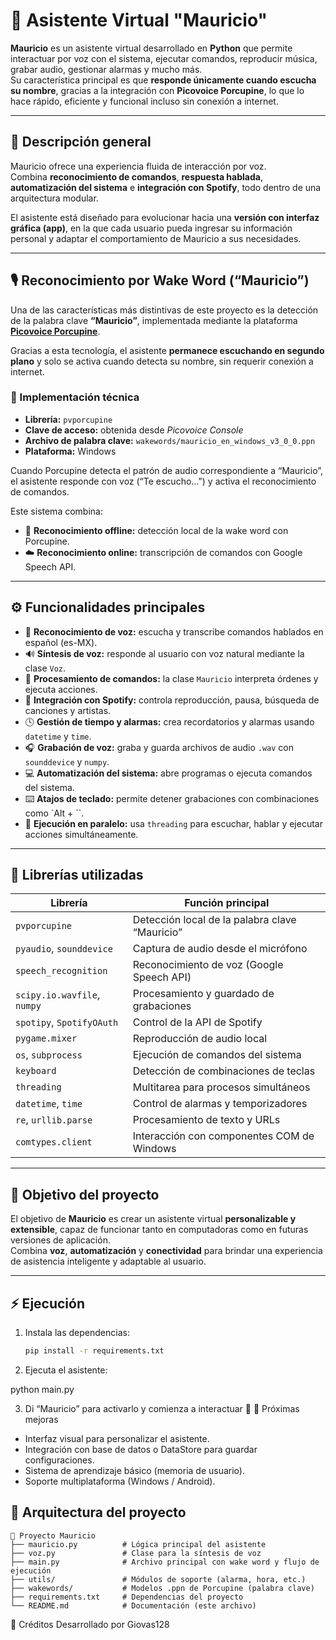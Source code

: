 # 🤖 Asistente Virtual "Mauricio"

**Mauricio** es un asistente virtual desarrollado en **Python** que permite interactuar por voz con el sistema, ejecutar comandos, reproducir música, grabar audio, gestionar alarmas y mucho más.  
Su característica principal es que **responde únicamente cuando escucha su nombre**, gracias a la integración con **Picovoice Porcupine**, lo que lo hace rápido, eficiente y funcional incluso sin conexión a internet.

---

## 🧠 Descripción general

Mauricio ofrece una experiencia fluida de interacción por voz.  
Combina **reconocimiento de comandos**, **respuesta hablada**, **automatización del sistema** e **integración con Spotify**, todo dentro de una arquitectura modular.  

El asistente está diseñado para evolucionar hacia una **versión con interfaz gráfica (app)**, en la que cada usuario pueda ingresar su información personal y adaptar el comportamiento de Mauricio a sus necesidades.

---

## 🎙️ Reconocimiento por Wake Word (“Mauricio”)

Una de las características más distintivas de este proyecto es la detección de la palabra clave **“Mauricio”**, implementada mediante la plataforma **[Picovoice Porcupine](https://picovoice.ai/platform/porcupine/)**.

Gracias a esta tecnología, el asistente **permanece escuchando en segundo plano** y solo se activa cuando detecta su nombre, sin requerir conexión a internet.

### 🔧 Implementación técnica

- **Librería:** `pvporcupine`
- **Clave de acceso:** obtenida desde *Picovoice Console*
- **Archivo de palabra clave:** `wakewords/mauricio_en_windows_v3_0_0.ppn`
- **Plataforma:** Windows

Cuando Porcupine detecta el patrón de audio correspondiente a “Mauricio”, el asistente responde con voz (“Te escucho…”) y activa el reconocimiento de comandos.

Este sistema combina:
- 🧠 **Reconocimiento offline:** detección local de la wake word con Porcupine.  
- ☁️ **Reconocimiento online:** transcripción de comandos con Google Speech API.

---

## ⚙️ Funcionalidades principales

- 🎤 **Reconocimiento de voz:** escucha y transcribe comandos hablados en español (es-MX).  
- 🔊 **Síntesis de voz:** responde al usuario con voz natural mediante la clase `Voz`.  
- 🧠 **Procesamiento de comandos:** la clase `Mauricio` interpreta órdenes y ejecuta acciones.  
- 🎵 **Integración con Spotify:** controla reproducción, pausa, búsqueda de canciones y artistas.  
- 🕓 **Gestión de tiempo y alarmas:** crea recordatorios y alarmas usando `datetime` y `time`.  
- 🎧 **Grabación de voz:** graba y guarda archivos de audio `.wav` con `sounddevice` y `numpy`.  
- 💻 **Automatización del sistema:** abre programas o ejecuta comandos del sistema.  
- ⌨️ **Atajos de teclado:** permite detener grabaciones con combinaciones como `Alt + \``.  
- 🧵 **Ejecución en paralelo:** usa `threading` para escuchar, hablar y ejecutar acciones simultáneamente.

---

## 🧰 Librerías utilizadas

| Librería | Función principal |
|-----------|-------------------|
| `pvporcupine` | Detección local de la palabra clave “Mauricio” |
| `pyaudio`, `sounddevice` | Captura de audio desde el micrófono |
| `speech_recognition` | Reconocimiento de voz (Google Speech API) |
| `scipy.io.wavfile`, `numpy` | Procesamiento y guardado de grabaciones |
| `spotipy`, `SpotifyOAuth` | Control de la API de Spotify |
| `pygame.mixer` | Reproducción de audio local |
| `os`, `subprocess` | Ejecución de comandos del sistema |
| `keyboard` | Detección de combinaciones de teclas |
| `threading` | Multitarea para procesos simultáneos |
| `datetime`, `time` | Control de alarmas y temporizadores |
| `re`, `urllib.parse` | Procesamiento de texto y URLs |
| `comtypes.client` | Interacción con componentes COM de Windows |

---

## 🚀 Objetivo del proyecto

El objetivo de **Mauricio** es crear un asistente virtual **personalizable y extensible**, capaz de funcionar tanto en computadoras como en futuras versiones de aplicación.  
Combina **voz**, **automatización** y **conectividad** para brindar una experiencia de asistencia inteligente y adaptable al usuario.

---

## ⚡ Ejecución

1. Instala las dependencias:
   ```bash
   pip install -r requirements.txt
2. Ejecuta el asistente:

python main.py

3. Di “Mauricio” para activarlo y comienza a interactuar 🎤
📌 Próximas mejoras
 - Interfaz visual para personalizar el asistente.
 - Integración con base de datos o DataStore para guardar configuraciones.
 - Sistema de aprendizaje básico (memoria de usuario).
 - Soporte multiplataforma (Windows / Android).
## 🧩 Arquitectura del proyecto

```plaintext
📁 Proyecto Mauricio
├── mauricio.py          # Lógica principal del asistente
├── voz.py               # Clase para la síntesis de voz
├── main.py              # Archivo principal con wake word y flujo de ejecución
├── utils/               # Módulos de soporte (alarma, hora, etc.)
├── wakewords/           # Modelos .ppn de Porcupine (palabra clave)
├── requirements.txt     # Dependencias del proyecto
└── README.md            # Documentación (este archivo)
```

💬 Créditos
Desarrollado por Giovas128
